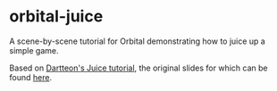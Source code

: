 # orbital-juice

A scene-by-scene tutorial for Orbital demonstrating how to juice up a simple game.

Based on [Dartteon's Juice tutorial](https://github.com/Dartteon/Juice), the original slides for which can be found [here](https://docs.google.com/presentation/d/1wbEfEb1oQCBdHrZ54JAuIU4SBPJPth_UEMi0A5zI8XY/edit#slide=id.gb550bad5acf75e3_0).
